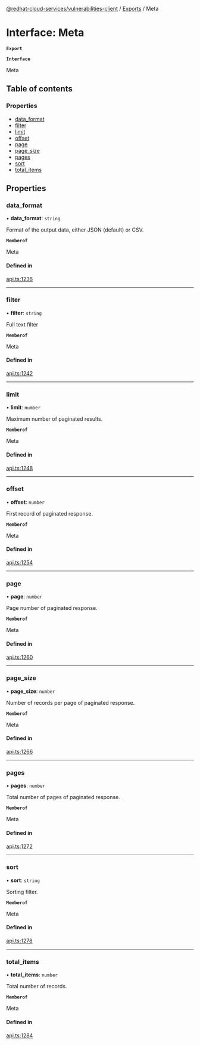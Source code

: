 [@redhat-cloud-services/vulnerabilities-client](../README.md) / [Exports](../modules.md) / Meta

# Interface: Meta

**`Export`**

**`Interface`**

Meta

## Table of contents

### Properties

- [data\_format](Meta.md#data_format)
- [filter](Meta.md#filter)
- [limit](Meta.md#limit)
- [offset](Meta.md#offset)
- [page](Meta.md#page)
- [page\_size](Meta.md#page_size)
- [pages](Meta.md#pages)
- [sort](Meta.md#sort)
- [total\_items](Meta.md#total_items)

## Properties

### data\_format

• **data\_format**: `string`

Format of the output data, either JSON (default) or CSV.

**`Memberof`**

Meta

#### Defined in

[api.ts:1236](https://github.com/RedHatInsights/javascript-clients/blob/master/packages/vulnerabilities/api.ts#L1236)

___

### filter

• **filter**: `string`

Full text filter

**`Memberof`**

Meta

#### Defined in

[api.ts:1242](https://github.com/RedHatInsights/javascript-clients/blob/master/packages/vulnerabilities/api.ts#L1242)

___

### limit

• **limit**: `number`

Maximum number of paginated results.

**`Memberof`**

Meta

#### Defined in

[api.ts:1248](https://github.com/RedHatInsights/javascript-clients/blob/master/packages/vulnerabilities/api.ts#L1248)

___

### offset

• **offset**: `number`

First record of paginated response.

**`Memberof`**

Meta

#### Defined in

[api.ts:1254](https://github.com/RedHatInsights/javascript-clients/blob/master/packages/vulnerabilities/api.ts#L1254)

___

### page

• **page**: `number`

Page number of paginated response.

**`Memberof`**

Meta

#### Defined in

[api.ts:1260](https://github.com/RedHatInsights/javascript-clients/blob/master/packages/vulnerabilities/api.ts#L1260)

___

### page\_size

• **page\_size**: `number`

Number of records per page of paginated response.

**`Memberof`**

Meta

#### Defined in

[api.ts:1266](https://github.com/RedHatInsights/javascript-clients/blob/master/packages/vulnerabilities/api.ts#L1266)

___

### pages

• **pages**: `number`

Total number of pages of paginated response.

**`Memberof`**

Meta

#### Defined in

[api.ts:1272](https://github.com/RedHatInsights/javascript-clients/blob/master/packages/vulnerabilities/api.ts#L1272)

___

### sort

• **sort**: `string`

Sorting filter.

**`Memberof`**

Meta

#### Defined in

[api.ts:1278](https://github.com/RedHatInsights/javascript-clients/blob/master/packages/vulnerabilities/api.ts#L1278)

___

### total\_items

• **total\_items**: `number`

Total number of records.

**`Memberof`**

Meta

#### Defined in

[api.ts:1284](https://github.com/RedHatInsights/javascript-clients/blob/master/packages/vulnerabilities/api.ts#L1284)
